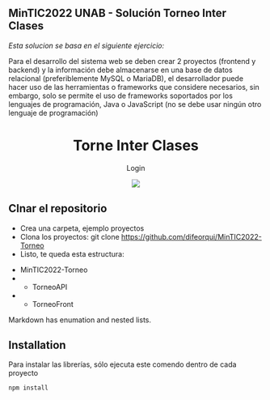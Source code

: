 ## MinTIC2022 UNAB - Solución Torneo Inter Clases
*Esta solucion se basa en el siguiente ejercicio:*

Para el desarrollo del sistema web se deben crear 2 proyectos (frontend y backend) y la información debe almacenarse en una base de datos relacional (preferiblemente MySQL o MariaDB), el desarrollador puede hacer uso de las herramientas o frameworks que considere necesarios, sin embargo, solo se permite el uso de frameworks soportados por los lenguajes de programación, Java o JavaScript (no se debe usar ningún otro lenguaje de programación)

<h1 align="center"> Torne Inter Clases</h1>
<p align="center"> Login</p>
<p align="center"><img src="https://i.postimg.cc/nLxxgGRp/Torneo-Login.jpg"/></p> 

## Clnar el repositorio

* Crea una carpeta, ejemplo proyectos
* Clona los proyectos: git clone https://github.com/difeorqui/MinTIC2022-Torneo
* Listo, te queda esta estructura:
- MinTIC2022-Torneo
- - TorneoAPI 
- - TorneoFront

Markdown has enumation and nested lists.

## Installation
Para instalar las librerías, sólo ejecuta este comendo dentro de cada proyecto
```bash
npm install
```
